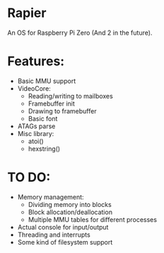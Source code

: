 # Rapier

An OS for Raspberry Pi Zero (And 2 in the future).

# Features:
+ Basic MMU support
+ VideoCore:
    + Reading/writing to mailboxes
    + Framebuffer init
    + Drawing to framebuffer
    + Basic font
+ ATAGs parse
+ Misc library:
     + atoi()
     + hexstring()  

# TO DO:
+ Memory management:
    + Dividing memory into blocks
    + Block allocation/deallocation
    + Multiple MMU tables for different processes
+ Actual console for input/output
+ Threading and interrupts
+ Some kind of filesystem support
